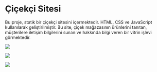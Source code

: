 # Çiçekçi Sitesi

Bu proje, statik bir çiçekçi sitesini içermektedir. HTML, CSS ve JavaScript kullanılarak geliştirilmiştir. Bu site, çiçek mağazasının ürünlerini tanıtan, müşterilere iletişim bilgilerini sunan ve hakkında bilgi veren bir vitrin işlevi görmektedir.

![](https://github.com/mihrapgozcu/static_cicekcisitesi/blob/main/anasayfa.png)

![](https://github.com/mihrapgozcu/static_cicekcisitesi/blob/main/anasayfa2.png)

![](https://github.com/mihrapgozcu/static_cicekcisitesi/blob/main/g%C3%B6rsel.png)
